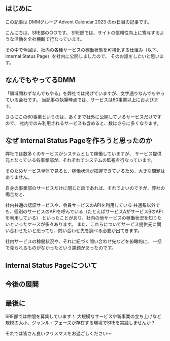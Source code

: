 ## はじめに
この記事は DMMグループ Advent Calendar 2023 のxx日目の記事です。

こんにちは、SRE部の○○です。
SRE部では、サイトの信頼性向上に寄与するような活動を全社横断で行なっています。

その中で今回は、社内の各種サービスの稼働状態を可視化する仕組み（以下、Internal Status Page）を社内に公開しましたので、
そのお話をしたいと思います。

## なんでもやってるDMM
「領域問わずなんでもやる」を弊社では掲げていますが、文字通りなんでもやっている会社です。
当記事の執筆時点では、サービスは60事業以上におよびます。

さらにこの60事業というのは、あくまで社外に公開しているサービスだけですので、
社内でのみ利用されるサービスも含めると、数はさらに多くなります。

## なぜ Internal Status Pageを作ろうと思ったのか
弊社では数多くのサービスがシステムとして稼働していますが、
サービス提供元となっている各事業部が、それぞれでシステムの監視を行なっています。

そのためサービス単体で見ると、稼働状況が把握できているため、大きな問題はありません。

自身の事業部のサービスだけに閉じた話であれば、それでよいのですが、弊社の場合だと、


社内共通の認証サービスや、会員サービスのAPIを利用している
共通系以外でも、個別のサービスのAPIを呼んでいる（たとえばサービスAがサービスBのAPIを利用している）
といったことがあり、社内の他サービスの稼働状況を知りたいといったケースが多々あります。
また、これらについてサービス提供元に問い合わせたいと思っても、問い合わせ先を調べる必要が出てきます。

社内サービスの稼働状況や、それに紐づく問い合わせ先などを俯瞰的に、
一括で見られるものがなかったという課題があったのです。

## Internal Status Pageについて



## 今後の展開

## 最後に
SRE部では仲間を募集しています！
大規模なサービスや新事業の立ち上げなど規模の大小、ジャンル・フェーズが存在する環境でSREを実践しませんか？



それでは皆さん良いクリスマスをお過ごしください〜



